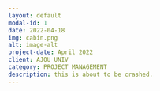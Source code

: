 ```yaml
---
layout: default
modal-id: 1
date: 2022-04-18
img: cabin.png
alt: image-alt
project-date: April 2022
client: AJOU UNIV
category: PROJECT MANAGEMENT
description: this is about to be crashed.
---
```

